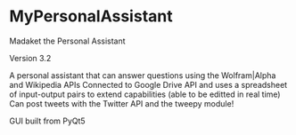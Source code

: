 # MyPersonalAssistant
Madaket the Personal Assistant

Version 3.2

A personal assistant that can answer questions using the Wolfram|Alpha and Wikipedia APIs
Connected to Google Drive API and uses a spreadsheet of input-output pairs to extend capabilities (able to be editted in real time)
Can post tweets with the Twitter API and the tweepy module!

GUI built from PyQt5
